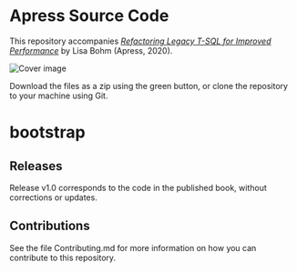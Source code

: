 # Apress Source Code

This repository accompanies [*Refactoring Legacy T-SQL for Improved Performance*](https://www.apress.com/9781484255803) by Lisa Bohm (Apress, 2020).

[comment]: #cover
![Cover image](9781484255803.jpg)

Download the files as a zip using the green button, or clone the repository to your machine using Git.

# bootstrap


## Releases

Release v1.0 corresponds to the code in the published book, without corrections or updates.

## Contributions

See the file Contributing.md for more information on how you can contribute to this repository.